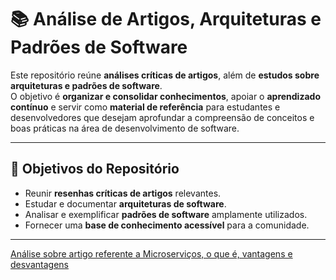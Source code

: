 # 📚 Análise de Artigos, Arquiteturas e Padrões de Software  

Este repositório reúne **análises críticas de artigos**, além de **estudos sobre arquiteturas e padrões de software**.  
O objetivo é **organizar e consolidar conhecimentos**, apoiar o **aprendizado contínuo** e servir como **material de referência** para estudantes e desenvolvedores que desejam aprofundar a compreensão de conceitos e boas práticas na área de desenvolvimento de software.  

---

## 🔎 Objetivos do Repositório  
- Reunir **resenhas críticas de artigos** relevantes.  
- Estudar e documentar **arquiteturas de software**.  
- Analisar e exemplificar **padrões de software** amplamente utilizados.  
- Fornecer uma **base de conhecimento acessível** para a comunidade.  

---

[Análise sobre artigo referente a Microserviços, o que é, vantagens e desvantagens](Resenha__Microservices_.pdf)
 
